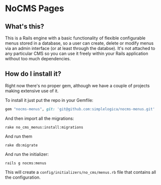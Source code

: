 # NoCMS Pages

## What's this?

This is a Rails engine with a basic functionality of flexible configurable menus stored in a database, so a user can create, delete or modify menus via an admin interface (or at least through the databse). It's not attached to any particular CMS so you can use it freely within your Rails application without too much dependencies.

## How do I install it?

Right now there's no proper gem, although we have a couple of projects making extensive use of it.

To install it just put the repo in your Gemfile:

```ruby
gem "nocms-menus", git: 'git@github.com:simplelogica/nocms-menus.git'
```

And then import all the migrations:

```
rake no_cms_menus:install:migrations
```

And run them

```
rake db:migrate
```

And run the initializer:

```
rails g nocms:menus
```

This will create a `config/initializers/no_cms/menus.rb` file that contains all the configuration.
